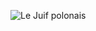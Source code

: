 ![Le Juif polonais](https://upload.wikimedia.org/wikipedia/commons/thumb/d/d2/Catedral_de_San_Juan%2C_Breslavia%2C_Polonia%2C_2017-12-20%2C_DD_09-11_HDR.jpg/500px-Catedral_de_San_Juan%2C_Breslavia%2C_Polonia%2C_2017-12-20%2C_DD_09-11_HDR.jpg)